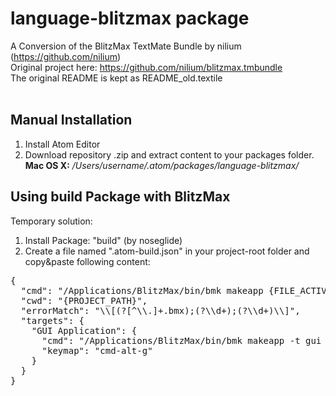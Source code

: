 # language-blitzmax package
A Conversion of the BlitzMax TextMate Bundle by nilium (https://github.com/nilium)<br/>
Original project here: https://github.com/nilium/blitzmax.tmbundle<br/>
The original README is kept as README_old.textile<br/>
<br/>
## Manual Installation
1. Install Atom Editor
2. Download repository .zip and extract content to your packages folder.<br/>
**Mac OS X:** */Users/username/.atom/packages/language-blitzmax/*

## Using build Package with BlitzMax
Temporary solution:<br/>
1. Install Package: "build" (by noseglide)<br/>
2. Create a file named ".atom-build.json" in your project-root folder and copy&paste following content:<br/>
<pre>{
  "cmd": "/Applications/BlitzMax/bin/bmk makeapp {FILE_ACTIVE_NAME}",
  "cwd": "{PROJECT_PATH}",
  "errorMatch": "\\[(?<file>[^\\.]+.bmx);(?<line>\\d+);(?<col>\\d+)\\]",
  "targets": {
    "GUI Application": {
      "cmd": "/Applications/BlitzMax/bin/bmk makeapp -t gui {FILE_ACTIVE}",
      "keymap": "cmd-alt-g"
    }
  }
}</pre>
